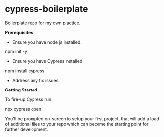 # cypress-boilerplate
Boilerplate repo for my own practice.

**Prerequisites**

- Ensure you have node js installed.

npm init -y

- Ensure you have Cypress installed.

npm install cypress

- Address any fix issues.

**Getting Started**

To fire-up Cypress run:

npx cypress open

You'll be prompted on-screen to setup your first project, that will add a load of additional files to your repo which can become the starting point for further development.